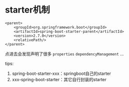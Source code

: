 # starter机制

```
<parent>
    <groupId>org.springframework.boot</groupId>
    <artifactId>spring-boot-starter-parent</artifactId>
    <version>2.7.0</version>
    <relativePath/>
</parent>
```

点进去会发现声明了很多 `properties` `dependencyManagement` ...

tips:

1. spring-boot-starter-xxx：springboot自己的starter
2. xxx-spring-boot-starter：其它自行封装的starter


